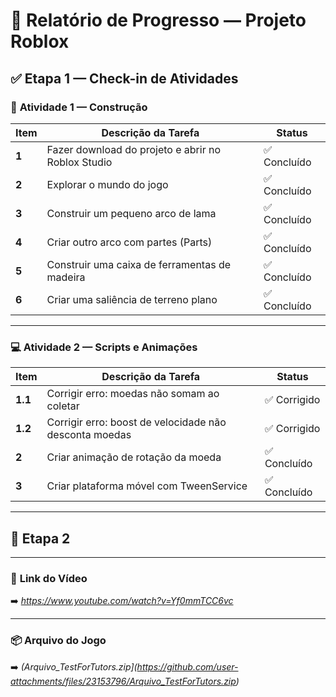 # 🧩 **Relatório de Progresso — Projeto Roblox**

## ✅ **Etapa 1 — Check-in de Atividades**

### 🧱 **Atividade 1 — Construção**

| Item | Descrição da Tarefa | Status |
|------|----------------------|---------|
| **1** | Fazer download do projeto e abrir no Roblox Studio | ✅ Concluído |
| **2** | Explorar o mundo do jogo | ✅ Concluído |
| **3** | Construir um pequeno arco de lama | ✅ Concluído |
| **4** | Criar outro arco com partes (Parts) | ✅ Concluído |
| **5** | Construir uma caixa de ferramentas de madeira | ✅ Concluído |
| **6** | Criar uma saliência de terreno plano | ✅ Concluído |

---

### 💻 **Atividade 2 — Scripts e Animações**

| Item | Descrição da Tarefa | Status |
|------|----------------------|---------|
| **1.1** | Corrigir erro: moedas não somam ao coletar | ✅ Corrigido |
| **1.2** | Corrigir erro: boost de velocidade não desconta moedas | ✅ Corrigido |
| **2** | Criar animação de rotação da moeda | ✅ Concluído |
| **3** | Criar plataforma móvel com TweenService | ✅ Concluído |

---

## 🚀 **Etapa 2**

---

### 🎥 **Link do Vídeo**
➡️ *https://www.youtube.com/watch?v=Yf0mmTCC6vc*  

---

### 📦 **Arquivo do Jogo**
➡️ *(Arquivo_TestForTutors.zip](https://github.com/user-attachments/files/23153796/Arquivo_TestForTutors.zip)*  


